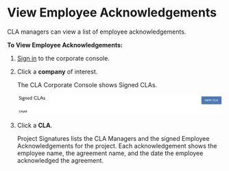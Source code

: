 # View Employee Acknowledgements

CLA managers can view a list of employee acknowledgements.

**To View Employee Acknowledgements:**

1. ​[Sign in](sign-in-to-the-cla-corporate-console.md) to the corporate console.
2. Click a **company** of interest.

   The CLA Corporate Console shows Signed CLAs.

   ​![Signed CLAs](../../.gitbook/assets/cla-signed-clas.png)​

3. Click a **CLA**.

   Project Signatures lists the CLA Managers and the signed Employee Acknowledgements for the project. Each acknowledgement shows the employee name, the agreement name, and the date the employee acknowledged the agreement.

